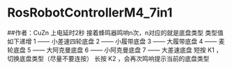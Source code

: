 # RosRobotControllerM4_7in1
##作者：CuZn
上电延时2秒
接着蜂鸣器鸣响n次，n对应的就是底盘类型
类型值如下递增
1 —— 小差速四轮底盘
2 —— 小履带底盘
3 —— 大履带底盘
4 —— 麦轮底盘
5 —— 大阿克曼底盘
6 —— 小阿克曼底盘
7 —— 大差速底盘
短按 K1 ，切换底盘类型（尽量不要连按）
长按 K2 ，会再次鸣响提示当前的底盘类型